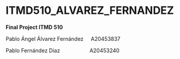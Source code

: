 ﻿# ITMD510_ALVAREZ_FERNANDEZ

<b>Final Project ITMD 510</b> 

Pablo Ángel Álvarez Fernández&nbsp;&nbsp;&nbsp;&nbsp;&nbsp;A20453837


Pablo Fernández Diaz&nbsp;&nbsp;&nbsp;&nbsp;&nbsp;&nbsp;&nbsp;&nbsp;&nbsp;&nbsp;&nbsp;&nbsp;&nbsp;&nbsp;&nbsp;&nbsp;&nbsp;&nbsp;&nbsp;&nbsp;A20453240
